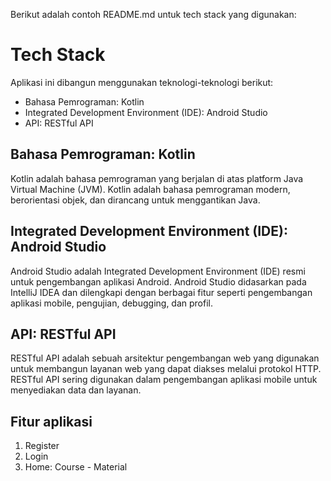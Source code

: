 Berikut adalah contoh README.md untuk tech stack yang digunakan:

# Tech Stack

Aplikasi ini dibangun menggunakan teknologi-teknologi berikut:

- Bahasa Pemrograman: Kotlin
- Integrated Development Environment (IDE): Android Studio
- API: RESTful API

## Bahasa Pemrograman: Kotlin

Kotlin adalah bahasa pemrograman yang berjalan di atas platform Java Virtual Machine (JVM). Kotlin adalah bahasa pemrograman modern, berorientasi objek, dan dirancang untuk menggantikan Java.

## Integrated Development Environment (IDE): Android Studio

Android Studio adalah Integrated Development Environment (IDE) resmi untuk pengembangan aplikasi Android. Android Studio didasarkan pada IntelliJ IDEA dan dilengkapi dengan berbagai fitur seperti pengembangan aplikasi mobile, pengujian, debugging, dan profil.

## API: RESTful API

RESTful API adalah sebuah arsitektur pengembangan web yang digunakan untuk membangun layanan web yang dapat diakses melalui protokol HTTP. RESTful API sering digunakan dalam pengembangan aplikasi mobile untuk menyediakan data dan layanan.

## Fitur aplikasi
1. Register
2. Login
3. Home: Course - Material
